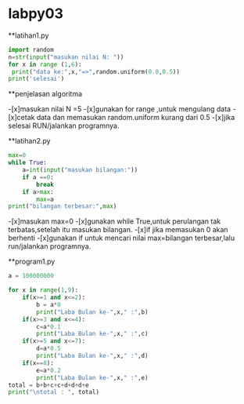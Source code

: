 # labpy03
**latihan1.py
```python
import random
n=str(input("masukan nilai N: "))
for x in range (1,6):
 print("data ke:",x,"=>",random.uniform(0.0,0.5))
print('selesai')
```
**penjelasan algoritma

-[x]masukan nilai N =5
-[x]gunakan for range ,untuk mengulang data 
-[x]cetak data dan memasukan random.uniform kurang dari 0.5
-[x]jika selesai RUN/jalankan programnya.

**latihan2.py
```python
max=0
while True:
	a=int(input("masukan bilangan:"))
	if a ==0:
		break
	if a>max:
		max=a
print("bilangan terbesar:",max)
```
-[x]masukan max=0
-[x]gunakan while True,untuk perulangan tak terbatas,setelah itu masukan bilangan.
-[x]if jika memasukan 0 akan berhenti
-[x]gunakan if untuk mencari nilai max=bilangan terbesar,lalu run/jalankan programnya.

**program1.py
```python
a = 100000000

for x in range(1,9):
    if(x>=1 and x<=2):
        b = a*0
        print("Laba Bulan ke-",x," :",b)
    if(x>=3 and x<=4):
        c=a*0.1
        print("Laba Bulan ke-",x," :",c)
    if(x>=5 and x<=7):
        d=a*0.5
        print("Laba Bulan ke-",x," :",d)
    if(x==8):
        e=a*0.2
        print("Laba Bulan ke-",x," :",e)
total = b+b+c+c+d+d+d+e
print("\ntotal : ", total)     
```
